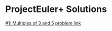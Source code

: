 #  ProjectEuler+ Solutions

[#1: Multiples of 3 and 5](https://github.com/ShaadyEmad/HackerRank-Python-Solutions/blob/main/Contests/ProjectEuler%2B/%23001:%20Multiples%20of%203%20and%205.py)
[problem link](https://www.hackerrank.com/contests/projecteuler/challenges/euler001/problem?isFullScreen=true)
